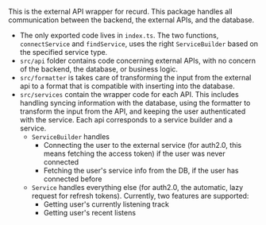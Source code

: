 This is the external API wrapper for recurd. This package handles all communication between the backend, the external APIs, and the database.

- The only exported code lives in `index.ts`. The two functions, `connectService` and `findService`, uses the right `ServiceBuilder` based on the specified service type.
- `src/api` folder contains code concerning external APIs, with no concern of the backend, the database, or business logic.
- `src/formatter` is takes care of transforming the input from the external api to a format that is compatible with inserting into the database.
- `src/services` contain the wrapper code for each API. This includes handling syncing information with the database, using the formatter to transform the input from the API, and keeping the user authenticated with the service. Each api corresponds to a service builder and a service.
  - `ServiceBuilder` handles 
    - Connecting the user to the external service (for auth2.0, this means fetching the access token) if the user was never connected
    - Fetching the user's service info from the DB, if the user has connected before
  - `Service` handles everything else (for auth2.0, the automatic, lazy request for refresh tokens). Currently, two features are supported:
    - Getting user's currently listening track
    - Getting user's recent listens